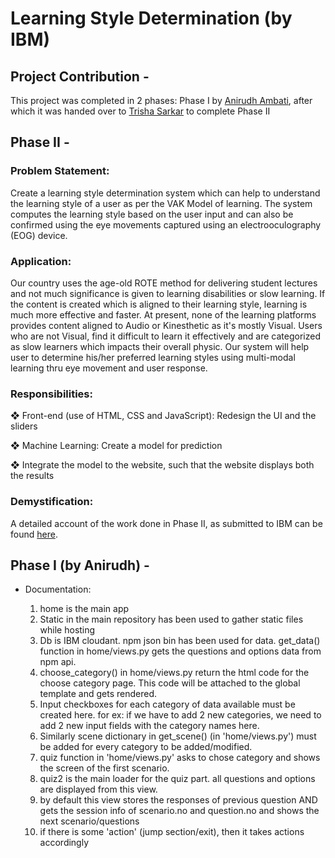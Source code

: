 # Learning Style Determination (by IBM)

## Project Contribution -

This project was completed in 2 phases: Phase I by [Anirudh Ambati](https://github.com/anirudhambati), after which it was handed over to [Trisha Sarkar](https://github.com/trishasarkar) to complete Phase II

##  Phase II -

### Problem Statement:

Create a learning style determination system which can help to understand the learning style of a user as per the VAK Model of learning. The system computes the learning style based on the user input and can also be confirmed using the eye movements captured using an electrooculography (EOG) device.

### Application:
Our country uses the age-old ROTE method for delivering student lectures and not much significance is given to learning disabilities or slow learning. If the content is created which is aligned to their learning style, learning is much more effective and faster. At present, none of the learning platforms provides content aligned to Audio or Kinesthetic as it's mostly Visual. Users who are not Visual, find it difficult to learn it effectively and are categorized as slow learners which impacts their overall physic. Our system will help user to determine his/her preferred learning styles using multi-modal learning thru eye movement and user response.

### Responsibilities:
  ❖ Front-end (use of HTML, CSS and JavaScript): Redesign the UI and the sliders
  
  ❖ Machine Learning: Create a model for prediction
  
  ❖ Integrate the model to the website, such that the website displays both the results
  
### Demystification:

A detailed account of the work done in Phase II, as submitted to IBM can be found [here](https://drive.google.com/file/d/1sG_DAa8-muY5gjSO3CO8XeBlIy0zNAaD/view?usp=sharing).

## Phase I (by Anirudh) -

* Documentation:

  1. home is the main app
  2. Static in the main repository has been used to gather static files while hosting
  3. Db is IBM cloudant. npm json bin has been used for data. get_data() function in home/views.py gets the questions and options data from npm api.
  4. choose_category() in home/views.py return the html code for the choose category page. This code will be attached to the global template and gets rendered.
  5. Input checkboxes for each category of data available must be created here. for ex: if we have to add 2 new categories, we need to add 2 new input fields with the category names here.
  6.  Similarly scene dictionary in get_scene() (in 'home/views.py') must be added for every category to be added/modified.
  7. quiz function in 'home/views.py' asks to chose category and shows the screen of the first scenario.
  8. quiz2 is the main loader for the quiz part. all questions and options are displayed from this view.
  9. by default this view stores the responses of previous question AND gets the session info of scenario.no and question.no and shows the next scenario/questions
  10. if there is some 'action' (jump section/exit), then it takes actions accordingly
